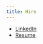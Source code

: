 ```yaml
---
title: Hire
---
```


- [LinkedIn](https://www.linkedin.com/in/therealvictornguyen)
- [Resume](/victor-nguyen.pdf)
